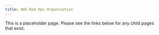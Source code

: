 ```yaml
---
title: AWS Red Ops Organization
---
```


This is a placeholder page. Please see the links below for any child pages that exist.
